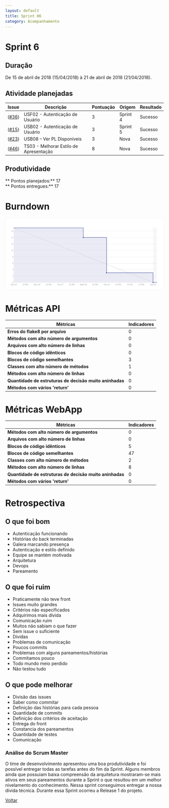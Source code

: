 ```yaml
---
layout: default
title: Sprint 06
category: Acompanhamento
---
```


# Sprint 6

## Duração

De 15 de abril de 2018 (15/04/2018) à 21 de abril de 2018 (21/04/2018).

## Atividade planejadas

|Issue| Descrição|Pontuação|Origem|Resultado|
|-|-|-|-|-|
|([#36](https://github.com/fga-gpp-mds/2018.1-VoxPop-WebApp/issues/36))|USF02 - Autenticação de Usuário |3|Sprint 4|Sucesso|
|([#15](https://github.com/fga-gpp-mds/2018.1-VoxPop-API/issues/15))|USB02 - Autenticação de Usuário|3|Sprint 5|Sucesso|
|([#23](https://github.com/fga-gpp-mds/2018.1-VoxPop-API/issues/23))|USB08 – Ver PL Disponíveis|3|Nova|Sucesso|
|([#46](https://github.com/fga-gpp-mds/2018.1-VoxPop-API/issues/46))|TS03 - Melhorar Estilo de Apresentação|8|Nova|Sucesso|

## Produtividade
** Pontos planejados:** 17
<br>
** Pontos entregues:** 17

# Burndown
![Burndown](../assets/images/burndown6.png)

# Métricas API
|Métricas|Indicadores|
|-|-|
| **Erros do flake8 por arquivo** | 0 |
| **Métodos com alto número de argumentos** | 0 |
| **Arquivos com alto número de linhas** | 0 |
| **Blocos de código idênticos** | 0 |
| **Blocos de código semelhantes** | 3 |
| **Classes com alto número de métodos** | 1 |
| **Métodos com alto número de linhas** | 0 |
| **Quantidade de estruturas de decisão muito aninhadas** | 0 |
| **Métodos com vários 'return'** | 0 |

# Métricas WebApp
|Métricas|Indicadores|
|-|-|
| **Métodos com alto número de argumentos** | 0 |
| **Arquivos com alto número de linhas** | 0 |
| **Blocos de código idênticos** | 5 |
| **Blocos de código semelhantes** | 47 |
| **Classes com alto número de métodos** | 2 |
| **Métodos com alto número de linhas** | 8 |
| **Quantidade de estruturas de decisão muito aninhadas** | 0 |
| **Métodos com vários 'return'** | 0 |

# Retrospectiva

## O que foi bom
- Autenticação funcionando
- Histórias do back terminadas
- Galera marcando presença
- Autenticação e estilo definido
- Equipe se mantém motivada
- Arquitetura
- Devops
- Pareamento

## O que foi ruim
- Praticamente não teve front
- Issues muito grandes
- Critérios não especificados
- Adquirimos mais dívida
- Comunicação ruim
- Muitos não sabiam o que fazer
- Sem issue o suficiente
- Dívidas
- Problemas de comunicação
- Poucos commits
- Problemas com alguns pareamentos/histórias
- Commitamos pouco
- Todo mundo meio perdido
- Não testou tudo

## O que pode melhorar
- Divisão das issues
- Saber como commitar
- Definição das histórias para cada pessoa
- Quantidade de commits
- Definição dos critérios de aceitação
- Entrega do front
- Constancia dos pareamentos
- Quantidade de testes
- Comunicação


### Análise do Scrum Master
O time de desenvolvimento apresentou uma boa produtividade e foi  possível entregar todas as tarefas antes do fim da Sprint. Alguns membros ainda que possuiam baixa compreensão da arquitetura mostraram-se mais ativos em seus pareamentos durante a Sprint o que resultou em um melhor nivelamento do conhecimento. Nessa sprint conseguimos entregar a nossa dívida técnica.
Durante essa Sprint ocorreu a Release 1 do projeto.


[Voltar](./../)
